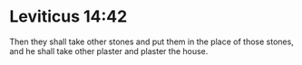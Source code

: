 # Leviticus 14:42

Then they shall take other stones and put them in the place of those stones, and he shall take other plaster and plaster the house.
